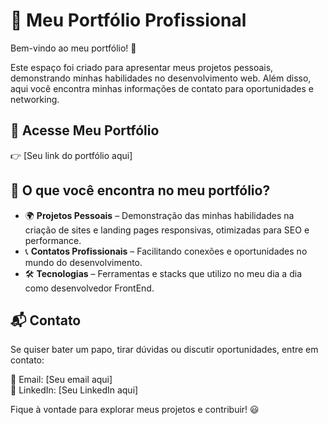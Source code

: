 # 💼 Meu Portfólio Profissional  

Bem-vindo ao meu portfólio! 🚀  

Este espaço foi criado para apresentar meus projetos pessoais, demonstrando minhas habilidades no desenvolvimento web. Além disso, aqui você encontra minhas informações de contato para oportunidades e networking.  

## 🔗 Acesse Meu Portfólio  
👉 [Seu link do portfólio aqui]  

## 📌 O que você encontra no meu portfólio?  
- 🌍 **Projetos Pessoais** – Demonstração das minhas habilidades na criação de sites e landing pages responsivas, otimizadas para SEO e performance.  
- 📞 **Contatos Profissionais** – Facilitando conexões e oportunidades no mundo do desenvolvimento.  
- 🛠️ **Tecnologias** – Ferramentas e stacks que utilizo no meu dia a dia como desenvolvedor FrontEnd.  

## 📬 Contato  
Se quiser bater um papo, tirar dúvidas ou discutir oportunidades, entre em contato:  

📧 Email: [Seu email aqui]  
💼 LinkedIn: [Seu LinkedIn aqui]  

Fique à vontade para explorar meus projetos e contribuir! 😃  
